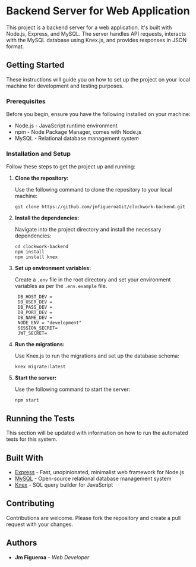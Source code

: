 # Backend Server for Web Application

This project is a backend server for a web application. It's built with Node.js, Express, and MySQL. The server handles API requests, interacts with the MySQL database using Knex.js, and provides responses in JSON format.

## Getting Started

These instructions will guide you on how to set up the project on your local machine for development and testing purposes.

### Prerequisites

Before you begin, ensure you have the following installed on your machine:

- Node.js - JavaScript runtime environment
- npm - Node Package Manager, comes with Node.js
- MySQL - Relational database management system

### Installation and Setup

Follow these steps to get the project up and running:

1. **Clone the repository:**

   Use the following command to clone the repository to your local machine:

   ```
   git clone https://github.com/jmfigueroaGit/clockwork-backend.git
   ```

2. **Install the dependencies:**

   Navigate into the project directory and install the necessary dependencies:

   ```
   cd clockwork-backend
   npm install
   npm install knex
   ```

3. **Set up environment variables:**

   Create a `.env` file in the root directory and set your environment variables as per the `.env.example` file.

   ```
    DB_HOST_DEV =
    DB_USER_DEV =
    DB_PASS_DEV =
    DB_PORT_DEV =
    DB_NAME_DEV =
    NODE_ENV = "development"
    SESSION_SECRET=
    JWT_SECRET=

   ```

4. **Run the migrations:**

   Use Knex.js to run the migrations and set up the database schema:

   ```
   knex migrate:latest
   ```

5. **Start the server:**

   Use the following command to start the server:

   ```
   npm start
   ```

## Running the Tests

This section will be updated with information on how to run the automated tests for this system.

## Built With

- [Express](https://expressjs.com/) - Fast, unopinionated, minimalist web framework for Node.js
- [MySQL](https://www.mysql.com/) - Open-source relational database management system
- [Knex](http://knexjs.org/) - SQL query builder for JavaScript

## Contributing

Contributions are welcome. Please fork the repository and create a pull request with your changes.

## Authors

- **Jm Figueroa** - _Web Developer_
